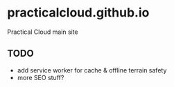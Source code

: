 # practicalcloud.github.io
Practical Cloud main site

## TODO
* add service worker for cache & offline terrain safety
* more SEO stuff?
